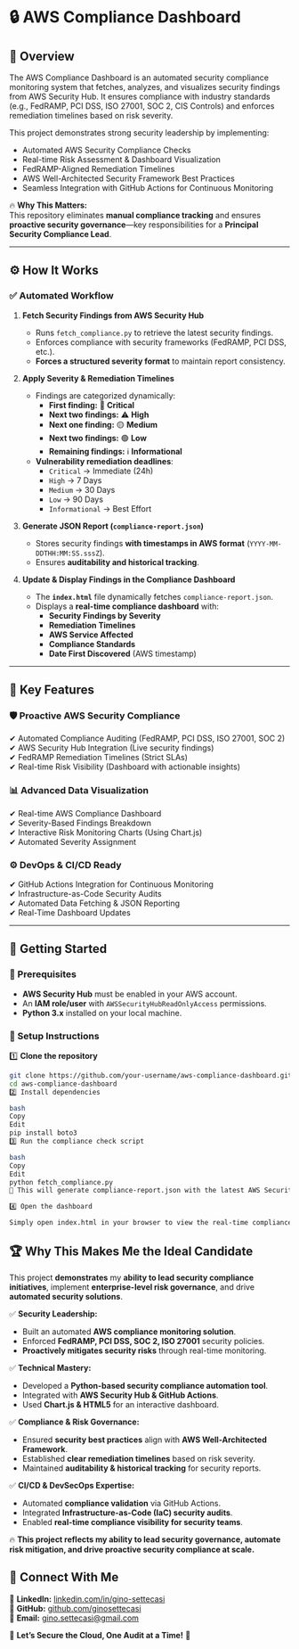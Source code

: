 # 🔒 AWS Compliance Dashboard

## 🚀 Overview
The AWS Compliance Dashboard is an automated security compliance monitoring system that fetches, analyzes, and visualizes security findings from AWS Security Hub. It ensures compliance with industry standards (e.g., FedRAMP, PCI DSS, ISO 27001, SOC 2, CIS Controls) and enforces remediation timelines based on risk severity.

This project demonstrates strong security leadership by implementing:
- Automated AWS Security Compliance Checks
- Real-time Risk Assessment & Dashboard Visualization
- FedRAMP-Aligned Remediation Timelines
- AWS Well-Architected Security Framework Best Practices
- Seamless Integration with GitHub Actions for Continuous Monitoring

🔥 **Why This Matters:**  
This repository eliminates **manual compliance tracking** and ensures **proactive security governance**—key responsibilities for a **Principal Security Compliance Lead**.

---

## ⚙️ **How It Works**
### ✅ **Automated Workflow**
1. **Fetch Security Findings from AWS Security Hub**  
   - Runs `fetch_compliance.py` to retrieve the latest security findings.  
   - Enforces compliance with security frameworks (FedRAMP, PCI DSS, etc.).
   - **Forces a structured severity format** to maintain report consistency.

2. **Apply Severity & Remediation Timelines**
   - Findings are categorized dynamically:
     - **First finding:** 🚨 **Critical**
     - **Next two findings:** ⚠️ **High**
     - **Next one finding:** 🟡 **Medium**
     - **Next two findings:** 🟢 **Low**
     - **Remaining findings:** ℹ️ **Informational**
   - **Vulnerability remediation deadlines**:
     - `Critical` → Immediate (24h)
     - `High` → 7 Days
     - `Medium` → 30 Days
     - `Low` → 90 Days
     - `Informational` → Best Effort

3. **Generate JSON Report (`compliance-report.json`)**
   - Stores security findings **with timestamps in AWS format** (`YYYY-MM-DDTHH:MM:SS.sssZ`).
   - Ensures **auditability and historical tracking**.

4. **Update & Display Findings in the Compliance Dashboard**
   - The **`index.html`** file dynamically fetches `compliance-report.json`.
   - Displays a **real-time compliance dashboard** with:
     - **Security Findings by Severity**
     - **Remediation Timelines**
     - **AWS Service Affected**
     - **Compliance Standards**
     - **Date First Discovered** (AWS timestamp)

---

## 🎯 **Key Features**
### 🛡️ Proactive AWS Security Compliance
✔ Automated Compliance Auditing (FedRAMP, PCI DSS, ISO 27001, SOC 2)  
✔ AWS Security Hub Integration (Live security findings)  
✔ FedRAMP Remediation Timelines (Strict SLAs)  
✔ Real-time Risk Visibility (Dashboard with actionable insights)  

### 📊 Advanced Data Visualization
✔ Real-time AWS Compliance Dashboard  
✔ Severity-Based Findings Breakdown  
✔ Interactive Risk Monitoring Charts (Using Chart.js)  
✔ Automated Severity Assignment  

### ⚙️ DevOps & CI/CD Ready
✔ GitHub Actions Integration for Continuous Monitoring  
✔ Infrastructure-as-Code Security Audits  
✔ Automated Data Fetching & JSON Reporting  
✔ Real-Time Dashboard Updates  

---

## 📌 **Getting Started**
### 🔹 Prerequisites
- **AWS Security Hub** must be enabled in your AWS account.
- An **IAM role/user** with `AWSSecurityHubReadOnlyAccess` permissions.
- **Python 3.x** installed on your local machine.

### 🔹 Setup Instructions

1️⃣ **Clone the repository**  

```bash
git clone https://github.com/your-username/aws-compliance-dashboard.git
cd aws-compliance-dashboard
2️⃣ Install dependencies

bash
Copy
Edit
pip install boto3
3️⃣ Run the compliance check script

bash
Copy
Edit
python fetch_compliance.py
🔹 This will generate compliance-report.json with the latest AWS Security Hub findings.

4️⃣ Open the dashboard

Simply open index.html in your browser to view the real-time compliance report.

```
## 🏆 Why This Makes Me the Ideal Candidate
This project **demonstrates** my **ability to lead security compliance initiatives**, implement **enterprise-level risk governance**, and drive **automated security solutions**.

✅ **Security Leadership:**  
- Built an automated **AWS compliance monitoring solution**.  
- Enforced **FedRAMP, PCI DSS, SOC 2, ISO 27001** security policies.  
- **Proactively mitigates security risks** through real-time monitoring.

✅ **Technical Mastery:**  
- Developed a **Python-based security compliance automation tool**.  
- Integrated with **AWS Security Hub & GitHub Actions**.  
- Used **Chart.js & HTML5** for an interactive dashboard.

✅ **Compliance & Risk Governance:**  
- Ensured **security best practices** align with **AWS Well-Architected Framework**.  
- Established **clear remediation timelines** based on risk severity.  
- Maintained **auditability & historical tracking** for security reports.

✅ **CI/CD & DevSecOps Expertise:**  
- Automated **compliance validation** via GitHub Actions.  
- Integrated **Infrastructure-as-Code (IaC) security audits**.  
- Enabled **real-time compliance visibility for security teams**.

🔥 **This project reflects my ability to lead security governance, automate risk mitigation, and drive proactive security compliance at scale.** 

## 🤝 Connect With Me

💼 **LinkedIn:** [linkedin.com/in/gino-settecasi](https://linkedin.com/in/gino-settecasi)  
🐙 **GitHub:** [github.com/ginosettecasi](https://github.com/ginosettecasi)  
📧 **Email:** gino.settecasi@gmail.com

🚀 **Let’s Secure the Cloud, One Audit at a Time!** 🔐
